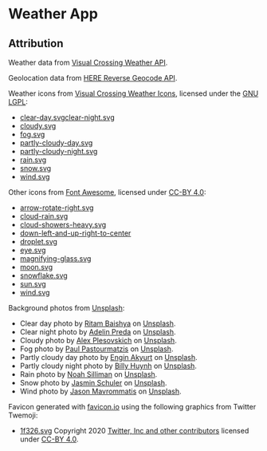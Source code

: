 # Weather App


## Attribution

Weather data from [Visual Crossing Weather API](https://www.visualcrossing.com).

Geolocation data from [HERE Reverse Geocode API](https://here.com).

Weather icons from [Visual Crossing Weather Icons](https://github.com/visualcrossing/WeatherIcons), licensed under the [GNU LGPL](https://www.gnu.org/licenses/lgpl-3.0.en.html):
- [clear-day.svg](https://github.com/visualcrossing/WeatherIcons/blob/main/SVG/2nd%20Set%20-%20Color/clear-day.svg)[clear-night.svg](https://github.com/visualcrossing/WeatherIcons/blob/main/SVG/2nd%20Set%20-%20Color/clear-night.svg)
- [cloudy.svg](https://github.com/visualcrossing/WeatherIcons/blob/main/SVG/2nd%20Set%20-%20Color/cloudy.svg)
- [fog.svg](https://github.com/visualcrossing/WeatherIcons/blob/main/SVG/2nd%20Set%20-%20Color/fog.svg)
- [partly-cloudy-day.svg](https://github.com/visualcrossing/WeatherIcons/blob/main/SVG/2nd%20Set%20-%20Color/partly-cloudy-day.svg)
- [partly-cloudy-night.svg](https://github.com/visualcrossing/WeatherIcons/blob/main/SVG/2nd%20Set%20-%20Color/partly-cloudy-night.svg)
- [rain.svg](https://github.com/visualcrossing/WeatherIcons/blob/main/SVG/2nd%20Set%20-%20Color/rain.svg)
- [snow.svg](https://github.com/visualcrossing/WeatherIcons/blob/main/SVG/2nd%20Set%20-%20Color/snow.svg)
- [wind.svg](https://github.com/visualcrossing/WeatherIcons/blob/main/SVG/2nd%20Set%20-%20Color/wind.svg)

Other icons from [Font Awesome](https://fontawesome.com), licensed under [CC-BY 4.0](https://creativecommons.org/licenses/by/4.0/):
- [arrow-rotate-right.svg](https://github.com/FortAwesome/Font-Awesome/blob/6.x/svgs/solid/arrow-rotate-right.svg)
- [cloud-rain.svg](https://github.com/FortAwesome/Font-Awesome/blob/6.x/svgs/solid/cloud-rain.svg)
- [cloud-showers-heavy.svg](https://github.com/FortAwesome/Font-Awesome/blob/6.x/svgs/solid/cloud-showers-heavy.svg)
- [down-left-and-up-right-to-center](https://github.com/FortAwesome/Font-Awesome/blob/6.x/svgs/solid/down-left-and-up-right-to-center.svg)
- [droplet.svg](https://github.com/FortAwesome/Font-Awesome/blob/6.x/svgs/solid/droplet.svg)
- [eye.svg](https://github.com/FortAwesome/Font-Awesome/blob/6.x/svgs/solid/eye.svg)
- [magnifying-glass.svg](https://github.com/FortAwesome/Font-Awesome/blob/6.x/svgs/solid/magnifying-glass.svg)
- [moon.svg](https://github.com/FortAwesome/Font-Awesome/blob/6.x/svgs/solid/moon.svg)
- [snowflake.svg](https://github.com/FortAwesome/Font-Awesome/blob/6.x/svgs/solid/snowflake.svg)
- [sun.svg](https://github.com/FortAwesome/Font-Awesome/blob/6.x/svgs/solid/sun.svg)
- [wind.svg](https://github.com/FortAwesome/Font-Awesome/blob/6.x/svgs/solid/wind.svg)

Background photos from [Unsplash](https://unsplash.com):
- Clear day photo by [Ritam Baishya](https://unsplash.com/@ritambaishya?utm_content=creditCopyText&utm_medium=referral&utm_source=unsplash) on [Unsplash](https://unsplash.com/photos/white-clouds-and-blue-sky-during-daytime-ROVBDer29PQ?utm_content=creditCopyText&utm_medium=referral&utm_source=unsplash).
- Clear night photo by [Adelin Preda](https://unsplash.com/@adelinpreda?utm_content=creditCopyText&utm_medium=referral&utm_source=unsplash) on [Unsplash](https://unsplash.com/photos/a-view-of-the-night-showing-stars--tOr_T4qTpQ?utm_content=creditCopyText&utm_medium=referral&utm_source=unsplash).
- Cloudy photo by [Alex Plesovskich](https://unsplash.com/@aples?utm_content=creditCopyText&utm_medium=referral&utm_source=unsplash) on [Unsplash](https://unsplash.com/photos/photograph-of-gray-clouds-tJzAUeNygwA?utm_content=creditCopyText&utm_medium=referral&utm_source=unsplash).
- Fog photo by [Paul Pastourmatzis](https://unsplash.com/@pueblovista?utm_content=creditCopyText&utm_medium=referral&utm_source=unsplash) on [Unsplash](https://unsplash.com/photos/silhouette-of-trees-covered-by-fog-KT3WlrL_bsg?utm_content=creditCopyText&utm_medium=referral&utm_source=unsplash).
- Partly cloudy day photo by [Engin Akyurt](https://unsplash.com/@enginakyurt?utm_content=creditCopyText&utm_medium=referral&utm_source=unsplash) on [Unsplash](https://unsplash.com/photos/white-clouds-and-blue-sky-during-daytime-OelZIyyRKZw?utm_content=creditCopyText&utm_medium=referral&utm_source=unsplash).
- Partly cloudy night photo by [Billy Huynh](https://unsplash.com/@billy_huy?utm_content=creditCopyText&utm_medium=referral&utm_source=unsplash) on [Unsplash](https://unsplash.com/photos/full-moon-hiding-on-a-cloud-cycMgDyN5ko?utm_content=creditCopyText&utm_medium=referral&utm_source=unsplash).
- Rain photo by [Noah Silliman](https://unsplash.com/@noahsilliman?utm_content=creditCopyText&utm_medium=referral&utm_source=unsplash) on [Unsplash](https://unsplash.com/photos/water-drops-on-glass-i2J9jnvaAbU?utm_content=creditCopyText&utm_medium=referral&utm_source=unsplash).
- Snow photo by [Jasmin Schuler](https://unsplash.com/@jasmint?utm_content=creditCopyText&utm_medium=referral&utm_source=unsplash) on [Unsplash](https://unsplash.com/photos/time-lapse-photo-of-snow-7YU8sX2Vup0?utm_content=creditCopyText&utm_medium=referral&utm_source=unsplash).
- Wind photo by [Jason Mavrommatis](https://unsplash.com/@jeisblack?utm_content=creditCopyText&utm_medium=referral&utm_source=unsplash) on [Unsplash](https://unsplash.com/photos/wind-turbines-on-snowy-mountain-under-clear-blue-sky-during-daytime-nyL-rzwP-Mk?utm_content=creditCopyText&utm_medium=referral&utm_source=unsplash).

Favicon generated with [favicon.io](https://favicon.io) using the following graphics from Twitter Twemoji:
- [1f326.svg](https://github.com/twitter/twemoji/blob/master/assets/svg/1f326.svg) Copyright 2020 [Twitter, Inc and other contributors](https://github.com/twitter/twemoji) licensed under [CC-BY 4.0](https://creativecommons.org/licenses/by/4.0/).
